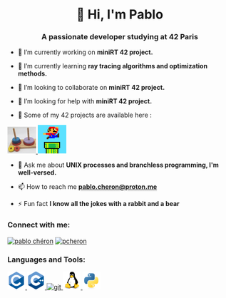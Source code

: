 <h1 align="center">👋 Hi, I'm Pablo</h1>
<h3 align="center">A passionate developer studying at 42 Paris</h3>

- 🔭 I’m currently working on **miniRT 42 project.**

- 🌱 I’m currently learning **ray tracing algorithms and optimization methods.**

- 👯 I’m looking to collaborate on **miniRT 42 project.**

- 🤝 I’m looking for help with **miniRT 42 project.**

- 🏫 Some of my 42 projects are available here :

<div align="left">

<a href="https://github.com/pcheron-root/push_swap">
    <img src="https://github.com/pcheron-root/pcheron-root/raw/main/img/push_swap.png" alt="push_swap">
  </a>
<a href="https://github.com/pcheron-root/pipex">
    <img src="https://github.com/pcheron-root/pcheron-root/raw/main/img/pipex.png" alt="pipex">
  </a>

<!-- 
- 👨‍💻 Some of my projects are available at [https://github.com/pcheron-root?tab=repositories](https://github.com/pcheron-root?tab=repositories)
-->
</div>

- 💬 Ask me about **UNIX processes and branchless programming, I'm well-versed.**

- 📫 How to reach me **pablo.cheron@proton.me**

- ⚡ Fun fact **I know all the jokes with a rabbit and a bear**

<h3 align="left">Connect with me:</h3>
<p align="left">
<a href="https://linkedin.com/in/pablo chéron" target="blank"><img align="center" src="https://raw.githubusercontent.com/rahuldkjain/github-profile-readme-generator/master/src/images/icons/Social/linked-in-alt.svg" alt="pablo chéron" height="30" width="40" /></a>
<a href="https://www.leetcode.com/pcheron" target="blank"><img align="center" src="https://raw.githubusercontent.com/rahuldkjain/github-profile-readme-generator/master/src/images/icons/Social/leet-code.svg" alt="pcheron" height="30" width="40" /></a>
</p>

<h3 align="left">Languages and Tools:</h3>
<p align="left"> <a href="https://www.cprogramming.com/" target="_blank" rel="noreferrer"> <img src="https://raw.githubusercontent.com/devicons/devicon/master/icons/c/c-original.svg" alt="c" width="40" height="40"/> </a> <a href="https://www.w3schools.com/cpp/" target="_blank" rel="noreferrer"> <img src="https://raw.githubusercontent.com/devicons/devicon/master/icons/cplusplus/cplusplus-original.svg" alt="cplusplus" width="40" height="40"/> </a> <a href="https://git-scm.com/" target="_blank" rel="noreferrer"> <img src="https://www.vectorlogo.zone/logos/git-scm/git-scm-icon.svg" alt="git" width="40" height="40"/> </a> <a href="https://www.linux.org/" target="_blank" rel="noreferrer"> <img src="https://raw.githubusercontent.com/devicons/devicon/master/icons/linux/linux-original.svg" alt="linux" width="40" height="40"/> </a> <a href="https://www.python.org" target="_blank" rel="noreferrer"> <img src="https://raw.githubusercontent.com/devicons/devicon/master/icons/python/python-original.svg" alt="python" width="40" height="40"/> </a> </p>

